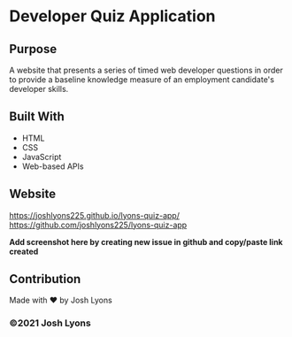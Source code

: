 # Developer Quiz Application

## Purpose
A website that presents a series of timed web developer questions in order to provide a baseline knowledge measure of an employment candidate's developer skills.

## Built With
* HTML
* CSS
* JavaScript
* Web-based APIs

## Website
https://joshlyons225.github.io/lyons-quiz-app/
https://github.com/joshlyons225/lyons-quiz-app

**Add screenshot here by creating new issue in github and copy/paste link created**

## Contribution
Made with ❤️ by Josh Lyons

### ©️2021 Josh Lyons